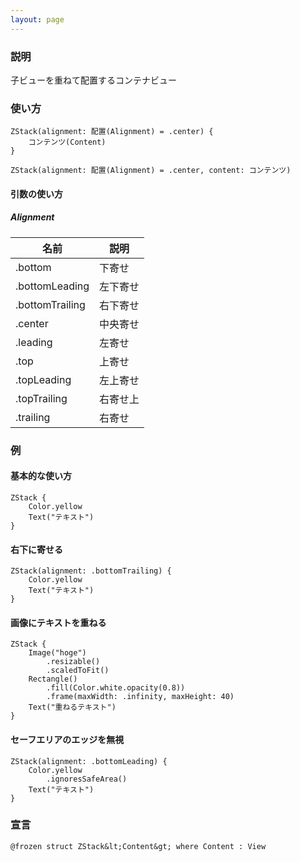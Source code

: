 ```yaml
---
layout: page
---
```


### 説明

子ビューを重ねて配置するコンテナビュー

### 使い方

    ZStack(alignment: 配置(Alignment) = .center) {
        コンテンツ(Content)
    }

    ZStack(alignment: 配置(Alignment) = .center, content: コンテンツ)

#### 引数の使い方

##### Alignment

| 名前              | 説明   |
| --------------- | ---- |
| .bottom         | 下寄せ  |
| .bottomLeading  | 左下寄せ |
| .bottomTrailing | 右下寄せ |
| .center         | 中央寄せ |
| .leading        | 左寄せ  |
| .top            | 上寄せ  |
| .topLeading     | 左上寄せ |
| .topTrailing    | 右寄せ上 |
| .trailing       | 右寄せ  |

### 例

#### 基本的な使い方

    ZStack {
        Color.yellow
        Text("テキスト")
    }

#### 右下に寄せる

    ZStack(alignment: .bottomTrailing) {
        Color.yellow
        Text("テキスト")
    }

#### 画像にテキストを重ねる

    ZStack {
        Image("hoge")
            .resizable()
            .scaledToFit()
        Rectangle()
            .fill(Color.white.opacity(0.8))
            .frame(maxWidth: .infinity, maxHeight: 40)
        Text("重ねるテキスト")
    }

#### セーフエリアのエッジを無視

    ZStack(alignment: .bottomLeading) {
        Color.yellow
            .ignoresSafeArea()
        Text("テキスト")
    }

### 宣言

    @frozen struct ZStack&lt;Content&gt; where Content : View
